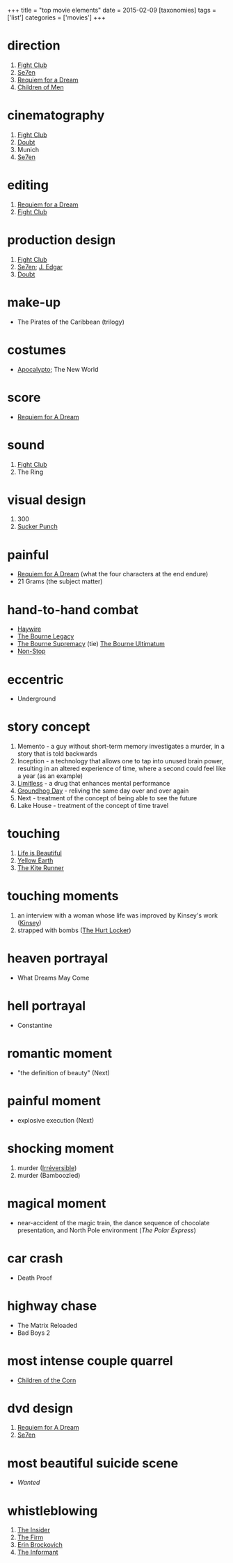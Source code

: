 +++
title = "top movie elements"
date = 2015-02-09
[taxonomies]
tags = ['list']
categories = ['movies']
+++

direction
=========

1. [Fight Club]
2. [Se7en]
3. [Requiem for a Dream]
4. [Children of Men]

cinematography
==============

1. [Fight Club]
2. [Doubt]
3. Munich
4. [Se7en]

editing
=======

1. [Requiem for a Dream]
2. [Fight Club]

production design
=================

1. [Fight Club]
2. [Se7en]; [J. Edgar]
3. [Doubt]

make-up
=======

- The Pirates of the Caribbean (trilogy)

costumes
========

- [Apocalypto]; The New World

score
=====

- [Requiem for A Dream]

sound
=====

1. [Fight Club]
2. The Ring

visual design
=============

1. 300
2. [Sucker Punch]

painful
=======

- [Requiem for A Dream] (what the four characters at the end endure)
- 21 Grams (the subject matter)

hand-to-hand combat
===================

- [Haywire]
- [The Bourne Legacy]
- [The Bourne Supremacy] (tie) [The Bourne Ultimatum]
- [Non-Stop]

eccentric
=========

- Underground

story concept
=============

1. Memento - a guy without short-term memory investigates a murder, in
   a story that is told backwards
2. Inception - a technology that allows one to tap into unused brain
   power, resulting in an altered experience of time, where a second
   could feel like a year (as an example)
3. [Limitless] - a drug that enhances mental performance
4. [Groundhog Day] - reliving the same day over and over again
5. Next - treatment of the concept of being able to see the future
6. Lake House - treatment of the concept of time travel

touching
========

1. [Life is Beautiful]
2. [Yellow Earth]
3. [The Kite Runner][Life is Beautiful]

touching moments
================

1. an interview with a woman whose life was improved by Kinsey's work
   ([Kinsey])
2. strapped with bombs ([The Hurt Locker])

heaven portrayal
================

- What Dreams May Come

hell portrayal
==============

- Constantine

romantic moment
===============

- "the definition of beauty" (Next)

painful moment
==============

- explosive execution (Next)

shocking moment
===============

1. murder ([Irréversible])
2. murder (Bamboozled)

magical moment
==============

- near-accident of the magic train, the dance sequence of chocolate
  presentation, and North Pole environment (*The Polar Express*)

car crash
=========

- Death Proof

highway chase
=============

- The Matrix Reloaded
- Bad Boys 2

most intense couple quarrel
===========================

- [Children of the Corn]

dvd design
==========

1. [Requiem for A Dream]
2. [Se7en]

most beautiful suicide scene
============================

- *Wanted*

whistleblowing
==============

1. [The Insider]
2. [The Firm]
3. [Erin Brockovich]
4. [The Informant]


[Fight Club]: http://tshepang.net/fight-club-1999
[Se7en]: http://tshepang.net/se7en-1995
[Requiem for a Dream]: http://tshepang.net/requiem-for-a-dream-2000
[Children of Men]: http://tshepang.net/children-of-men-2006
[Doubt]: http://tshepang.net/doubt-2008
[J. Edgar]: http://tshepang.net/j-edgar-2011
[Apocalypto]: http://tshepang.net/apocalypto-2006
[Sucker Punch]: http://tshepang.net/sucker-punch-2011
[Haywire]: http://tshepang.net/haywire
[The Bourne Legacy]: http://tshepang.net/the-bourne-legacy-2012
[The Bourne Supremacy]: http://tshepang.net/the-bourne-supremacy-2004
[The Bourne Ultimatum]: http://tshepang.net/the-bourne-ultimatum-2007
[Non-Stop]: http://tshepang.net/non-stop
[Limitless]: http://tshepang.net/limitless-2011
[Groundhog Day]: http://tshepang.net/groundhog-day-1993
[Life is Beautiful]: http://tshepang.net/many-many-recent-movies
[Yellow Earth]: http://tshepang.net/yellow-earth-1984
[Kinsey]: http://tshepang.net/kinsey-2004
[The Hurt Locker]: http://tshepang.net/recent-movies-2010-05-06
[Irréversible]: http://tshepang.net/irreversible-2002
[Children of the Corn]: http://tshepang.net/children-of-the-corn-2009
[The Insider]: http://tshepang.net/the-insider-1999
[The Firm]: http://tshepang.net/the-firm-1993
[Erin Brockovich]: http://tshepang.net/erin-brockovich-2000
[The Informant]: http://tshepang.net/the-informant-2009
